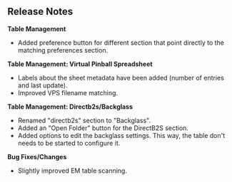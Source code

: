 ## Release Notes

**Table Management**

- Added preference button for different section that point directly to the matching preferences section.

**Table Management: Virtual Pinball Spreadsheet**

- Labels about the sheet metadata have been added (number of entries and last update).
- Improved VPS filename matching.

**Table Management: Directb2s/Backglass**

- Renamed "directb2s" section to "Backglass".
- Added an "Open Folder" button for the DirectB2S section.
- Added options to edit the backglass settings. This way, the table don't needs to be started to configure it.

**Bug Fixes/Changes**

- Slightly improved EM table scanning.

